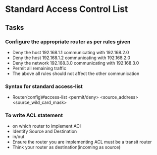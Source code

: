 # Standard Access Control List

## Tasks
### Configure the appropriate router as per rules given
  - Deny the host 192.168.1.1 communicating with 192.168.2.0
  - Deny the host 192.168.1.2 communicating with 192.168.2.0
  - Deny the network 192.168.3.0 communicating with 192.168.3.0
  - Permit all remaining traffic
  - The above all rules should not affect the other communication
### Syntax for standard access-list
- Router(config)#access-list <ACLnumber> <permit/deny> <source_address> <source_wild_card_mask>
### To write ACL statement
- on which router to implement ACl
- Identify Source and Destination
- in/out
- Ensure the router you are implementing ACL must be a transit router
- Think your router as destination(incoming as source)



